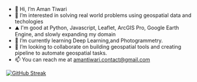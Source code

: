 - 👋 Hi, I’m Aman Tiwari
- 👀 I’m interested in solving real world problems using geospatial data and techologies
- ⛰️ I'm good at Python, Javascript, Leaflet, ArcGIS Pro, Google Earth Engine, and slowly expanding my domain
- 🌱 I’m currently learning Deep Learning,and Photogrammetry.
- 💞️ I’m looking to collaborate on building geospatial tools and creating pipeline to automate geospatial tasks.
- 📫 You can reach me at amantiwari.contact@gmail.com


[![GitHub Streak](http://github-readme-streak-stats.herokuapp.com?user=amantiwari-gt&theme=dark&mode=weekly)](https://git.io/streak-stats)



